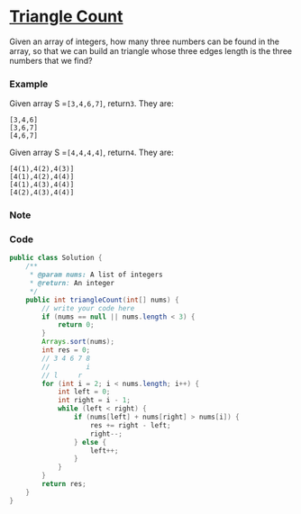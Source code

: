 # [Triangle Count](http://www.lintcode.com/en/problem/triangle-count/)

Given an array of integers, how many three numbers can be found in the array, so that we can build an triangle whose three edges length is the three numbers that we find?

### Example

Given array S =`[3,4,6,7]`, return`3`. They are:

```
[3,4,6]
[3,6,7]
[4,6,7]

```

Given array S =`[4,4,4,4]`, return`4`. They are:

```
[4(1),4(2),4(3)]
[4(1),4(2),4(4)]
[4(1),4(3),4(4)]
[4(2),4(3),4(4)]
```

### Note



### Code

```java
public class Solution {
    /**
     * @param nums: A list of integers
     * @return: An integer
     */
    public int triangleCount(int[] nums) {
        // write your code here
        if (nums == null || nums.length < 3) {
            return 0;
        }
        Arrays.sort(nums);
        int res = 0;
        // 3 4 6 7 8
        //         i
        // l     r
        for (int i = 2; i < nums.length; i++) {
            int left = 0;
            int right = i - 1;
            while (left < right) {
                if (nums[left] + nums[right] > nums[i]) {
                    res += right - left;
                    right--;
                } else {
                    left++;
                }
            }
        }
        return res;
    }
}
```



